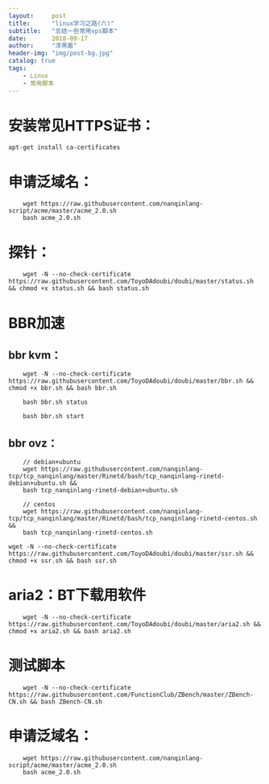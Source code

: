 ```yaml
---
layout:     post
title:      "linux学习之路(六)"
subtitle:   "总结一些常用vps脚本"
date:       2018-09-17
author:     "漆黑菌"
header-img: "img/post-bg.jpg"
catalog: true
tags:
    - Linux
    - 常用脚本
---
```


# 安装常见HTTPS证书：
`apt-get install ca-certificates`

# 申请泛域名：
```
    wget https://raw.githubusercontent.com/nanqinlang-script/acme/master/acme_2.0.sh
    bash acme_2.0.sh
```

# 探针：
```
    wget -N --no-check-certificate https://raw.githubusercontent.com/ToyoDAdoubi/doubi/master/status.sh && chmod +x status.sh && bash status.sh
```

# BBR加速
## bbr kvm：
```
    wget -N --no-check-certificate https://raw.githubusercontent.com/ToyoDAdoubi/doubi/master/bbr.sh && chmod +x bbr.sh && bash bbr.sh
    
    bash bbr.sh status
    
    bash bbr.sh start
```

## bbr ovz：
```
    // debian+ubuntu
    wget https://raw.githubusercontent.com/nanqinlang-tcp/tcp_nanqinlang/master/Rinetd/bash/tcp_nanqinlang-rinetd-debian+ubuntu.sh &&
    bash tcp_nanqinlang-rinetd-debian+ubuntu.sh
    
    // centos
    wget https://raw.githubusercontent.com/nanqinlang-tcp/tcp_nanqinlang/master/Rinetd/bash/tcp_nanqinlang-rinetd-centos.sh &&
    bash tcp_nanqinlang-rinetd-centos.sh
```

`wget -N --no-check-certificate https://raw.githubusercontent.com/ToyoDAdoubi/doubi/master/ssr.sh && chmod +x ssr.sh && bash ssr.sh`

# aria2：BT下载用软件
```
    wget -N --no-check-certificate https://raw.githubusercontent.com/ToyoDAdoubi/doubi/master/aria2.sh && chmod +x aria2.sh && bash aria2.sh
```

# 测试脚本
```
    wget -N --no-check-certificate https://raw.githubusercontent.com/FunctionClub/ZBench/master/ZBench-CN.sh && bash ZBench-CN.sh
```

# 申请泛域名：
```
    wget https://raw.githubusercontent.com/nanqinlang-script/acme/master/acme_2.0.sh
    bash acme_2.0.sh
```